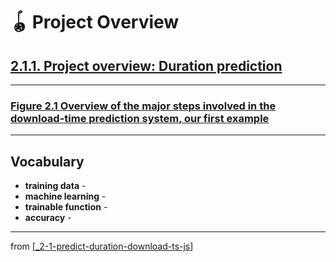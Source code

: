 # 🪀 Project Overview

## [**2.1.1.** Project overview: Duration prediction](https://livebook.manning.com/book/deep-learning-with-javascript/chapter-2/9)

---

### [**Figure 2.1** Overview of the major steps involved in the download-time prediction system, our first example](https://livebook.manning.com/book/deep-learning-with-javascript/chapter-2/ch02fig01)

---

## **Vocabulary**

- **training data** -
- **machine learning** -
- **trainable function** -
- **accuracy** -

---

from [[_2-1-predict-duration-download-ts-js]]

[//begin]: # "Autogenerated link references for markdown compatibility"
[_2-1-predict-duration-download-ts-js]: _2-1-predict-duration-download-ts-js.md "🪀 Predict TF.js Download"
[//end]: # "Autogenerated link references"
